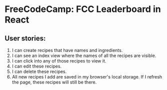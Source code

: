 FreeCodeCamp: FCC Leaderboard in React
========================================================
## User stories:
1. I can create recipes that have names and ingredients.
2. I can see an index view where the names of all the recipes are visible.
3. I can click into any of those recipes to view it.
4. I can edit these recipes.
5. I can delete these recipes.
6. All new recipes I add are saved in my browser's local storage. If I refresh the page, these recipes will still be there.